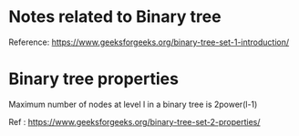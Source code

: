 Notes related to Binary tree
============================
Reference: https://www.geeksforgeeks.org/binary-tree-set-1-introduction/


# Binary tree properties
Maximum number of nodes at level l in a binary tree is 2power(l-1)

Ref : https://www.geeksforgeeks.org/binary-tree-set-2-properties/